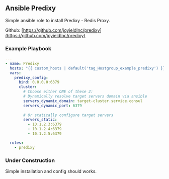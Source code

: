 ## Ansible Predixy

Simple ansible role to install Predixy - Redis Proxy.

Github: [https://github.com/joyieldInc/predixy](https://github.com/joyieldInc/predixy)

### Example Playbook

```yaml
---
- name: Predixy
  hosts: "{{ custom_hosts | default('tag_Hostgroup_example_predixy') }}"
  vars:
    predixy_config:
      bind: 0.0.0.0:6379
      cluster:
	  	# Choose either ONE of these 2:
		# Dynamically resolve target servers domain via ansible
        servers_dynamic_domain: target-cluster.service.consul
        servers_dynamic_port: 6379
		
		# Or statically configure target servers
        servers_static:
          - 10.1.2.3:6379
          - 10.1.2.4:6379
          - 10.1.2.5:6379

  roles:
    - predixy
```

### Under Construction

Simple installation and config should works.
